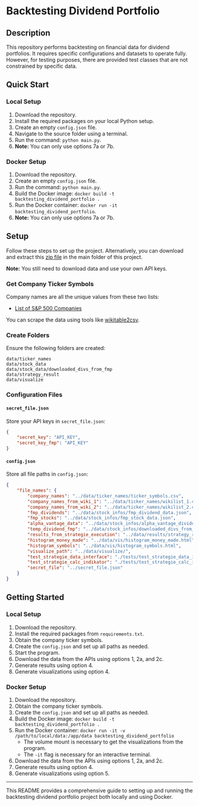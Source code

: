 # Backtesting Dividend Portfolio

## Description

This repository performs backtesting on financial data for dividend portfolios. It requires specific configurations and datasets to operate fully. However, for testing purposes, there are provided test classes that are not constrained by specific data.

## Quick Start

### Local Setup
1. Download the repository.
2. Install the required packages on your local Python setup.
3. Create an empty `config.json` file.
4. Navigate to the source folder using a terminal.
5. Run the command: `python main.py`.
6. **Note:** You can only use options 7a or 7b.

### Docker Setup
1. Download the repository.
2. Create an empty `config.json` file.
3. Run the command: `python main.py`.
4. Build the Docker image: `docker build -t backtesting_dividend_portfolio .`
5. Run the Docker container: `docker run -it backtesting_dividend_portfolio`.
6. **Note:** You can only use options 7a or 7b.

## Setup

Follow these steps to set up the project. Alternatively, you can download and extract this [zip file](https://th-koeln.sciebo.de/s/TJeKTtYPWlVtwph) in the main folder of this project. 

**Note:** You still need to download data and use your own API keys.

### Get Company Ticker Symbols

Company names are all the unique values from these two lists:
- [List of S&P 500 Companies](https://en.wikipedia.org/wiki/List_of_S%26P_500_companies#Selected_changes_to_the_list_of_S&P_500_components)

You can scrape the data using tools like [wikitable2csv](https://wikitable2csv.ggor.de/).

### Create Folders

Ensure the following folders are created:

```
data/ticker_names
data/stock_data
data/stock_data/downloaded_divs_from_fmp
data/strategy_result
data/visualize
```

### Configuration Files

#### `secret_file.json`

Store your API keys in `secret_file.json`:

```json
{
    "secret_key": "API_KEY",
    "secret_key_fmp": "API_KEY"
}
```

#### `config.json`

Store all file paths in `config.json`:

```json
{
    "file_names": {
        "company_names": "../data/ticker_names/ticker_symbols.csv",
        "company_names_from_wiki_1": "../data/ticker_names/wikilist_1.csv",
        "company_names_from_wiki_2": "../data/ticker_names/wikilist_2.csv",
        "fmp_dividends": "../data/stock_infos/fmp_dividend_data.json",
        "fmp_stocks": "../data/stock_infos/fmp_stock_data.json",
        "alpha_vantage_data": "../data/stock_infos/alpha_vantage_dividend_and_stock_data.json",
        "temp_dividend_fmp": "../data/stock_infos/downloaded_divs_from_fmp/REPLACEDBYCODE_dividend-historical.json",
        "results_from_strategie_execution": "../data/results/strategy_results.csv",
        "histogram_money_made": "../data/vis/histogram_money_made.html",
        "histogram_symbols": "../data/vis/histogram_symbols.html",
        "visualize_path": "../data/visualize/",
        "test_strategie_data_interface": "./tests/test_strategie_data_interface.py",
        "test_strategie_calc_indikator": "./tests/test_strategie_calc_indikator.py",
        "secret_file": "../secret_file.json"
    }
}
```

## Getting Started

### Local Setup

1. Download the repository.
2. Install the required packages from `requirements.txt`.
3. Obtain the company ticker symbols.
4. Create the `config.json` and set up all paths as needed.
5. Start the program.
6. Download the data from the APIs using options 1, 2a, and 2c.
7. Generate results using option 4.
8. Generate visualizations using option 4.

### Docker Setup

1. Download the repository.
2. Obtain the company ticker symbols.
3. Create the `config.json` and set up all paths as needed.
4. Build the Docker image: `docker build -t backtesting_dividend_portfolio .`
5. Run the Docker container: `docker run -it -v /path/to/local/data:/app/data backtesting_dividend_portfolio`
   - The volume mount is necessary to get the visualizations from the program.
   - The `-it` flag is necessary for an interactive terminal.
6. Download the data from the APIs using options 1, 2a, and 2c.
7. Generate results using option 4.
8. Generate visualizations using option 5.

---

This README provides a comprehensive guide to setting up and running the backtesting dividend portfolio project both locally and using Docker. 